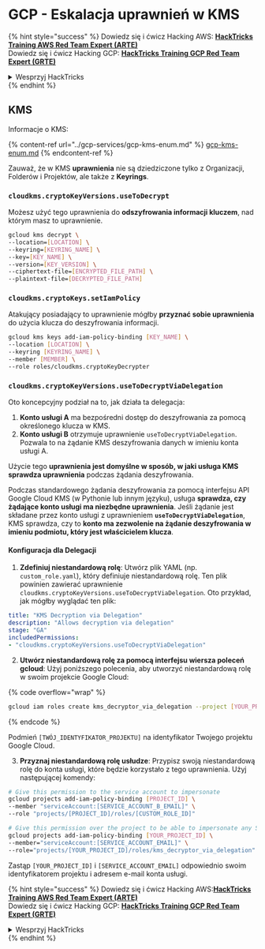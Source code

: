 # GCP - Eskalacja uprawnień w KMS

{% hint style="success" %}
Dowiedz się i ćwicz Hacking AWS: <img src="/.gitbook/assets/image.png" alt="" data-size="line">[**HackTricks Training AWS Red Team Expert (ARTE)**](https://training.hacktricks.xyz/courses/arte)<img src="/.gitbook/assets/image.png" alt="" data-size="line">\
Dowiedz się i ćwicz Hacking GCP: <img src="/.gitbook/assets/image (2).png" alt="" data-size="line">[**HackTricks Training GCP Red Team Expert (GRTE)**<img src="/.gitbook/assets/image (2).png" alt="" data-size="line">](https://training.hacktricks.xyz/courses/grte)

<details>

<summary>Wesprzyj HackTricks</summary>

* Sprawdź [**plany subskrypcyjne**](https://github.com/sponsors/carlospolop)!
* **Dołącz do** 💬 [**grupy Discord**](https://discord.gg/hRep4RUj7f) lub [**grupy telegramowej**](https://t.me/peass) lub **śledź** nas na **Twitterze** 🐦 [**@hacktricks\_live**](https://twitter.com/hacktricks\_live)**.**
* **Dziel się trikami hakerskimi, przesyłając PR-y do** [**HackTricks**](https://github.com/carlospolop/hacktricks) i [**HackTricks Cloud**](https://github.com/carlospolop/hacktricks-cloud) na githubie.

</details>
{% endhint %}

## KMS

Informacje o KMS:

{% content-ref url="../gcp-services/gcp-kms-enum.md" %}
[gcp-kms-enum.md](../gcp-services/gcp-kms-enum.md)
{% endcontent-ref %}

Zauważ, że w KMS **uprawnienia** nie są dziedziczone tylko z Organizacji, Folderów i Projektów, ale także z **Keyrings**.

### `cloudkms.cryptoKeyVersions.useToDecrypt`

Możesz użyć tego uprawnienia do **odszyfrowania informacji kluczem**, nad którym masz to uprawnienie.
```bash
gcloud kms decrypt \
--location=[LOCATION] \
--keyring=[KEYRING_NAME] \
--key=[KEY_NAME] \
--version=[KEY_VERSION] \
--ciphertext-file=[ENCRYPTED_FILE_PATH] \
--plaintext-file=[DECRYPTED_FILE_PATH]
```
### `cloudkms.cryptoKeys.setIamPolicy`

Atakujący posiadający to uprawnienie mógłby **przyznać sobie uprawnienia** do użycia klucza do deszyfrowania informacji.
```bash
gcloud kms keys add-iam-policy-binding [KEY_NAME] \
--location [LOCATION] \
--keyring [KEYRING_NAME] \
--member [MEMBER] \
--role roles/cloudkms.cryptoKeyDecrypter
```
### `cloudkms.cryptoKeyVersions.useToDecryptViaDelegation`

Oto koncepcyjny podział na to, jak działa ta delegacja:

1. **Konto usługi A** ma bezpośredni dostęp do deszyfrowania za pomocą określonego klucza w KMS.
2. **Konto usługi B** otrzymuje uprawnienie `useToDecryptViaDelegation`. Pozwala to na żądanie KMS deszyfrowania danych w imieniu konta usługi A.

Użycie tego **uprawnienia jest domyślne w sposób, w jaki usługa KMS sprawdza uprawnienia** podczas żądania deszyfrowania.

Podczas standardowego żądania deszyfrowania za pomocą interfejsu API Google Cloud KMS (w Pythonie lub innym języku), usługa **sprawdza, czy żądające konto usługi ma niezbędne uprawnienia**. Jeśli żądanie jest składane przez konto usługi z uprawnieniem **`useToDecryptViaDelegation`**, KMS sprawdza, czy to **konto ma zezwolenie na żądanie deszyfrowania w imieniu podmiotu, który jest właścicielem klucza**.

#### Konfiguracja dla Delegacji

1. **Zdefiniuj niestandardową rolę**: Utwórz plik YAML (np. `custom_role.yaml`), który definiuje niestandardową rolę. Ten plik powinien zawierać uprawnienie `cloudkms.cryptoKeyVersions.useToDecryptViaDelegation`. Oto przykład, jak mógłby wyglądać ten plik:
```yaml
title: "KMS Decryption via Delegation"
description: "Allows decryption via delegation"
stage: "GA"
includedPermissions:
- "cloudkms.cryptoKeyVersions.useToDecryptViaDelegation"
```
2. **Utwórz niestandardową rolę za pomocą interfejsu wiersza poleceń gcloud**: Użyj poniższego polecenia, aby utworzyć niestandardową rolę w swoim projekcie Google Cloud:

{% code overflow="wrap" %}
```bash
gcloud iam roles create kms_decryptor_via_delegation --project [YOUR_PROJECT_ID] --file custom_role.yaml
```
{% endcode %}

Podmień `[TWÓJ_IDENTYFIKATOR_PROJEKTU]` na identyfikator Twojego projektu Google Cloud.

3. **Przyznaj niestandardową rolę usłudze**: Przypisz swoją niestandardową rolę do konta usługi, które będzie korzystało z tego uprawnienia. Użyj następującej komendy:
```bash
# Give this permission to the service account to impersonate
gcloud projects add-iam-policy-binding [PROJECT_ID] \
--member "serviceAccount:[SERVICE_ACCOUNT_B_EMAIL]" \
--role "projects/[PROJECT_ID]/roles/[CUSTOM_ROLE_ID]"

# Give this permission over the project to be able to impersonate any SA
gcloud projects add-iam-policy-binding [YOUR_PROJECT_ID] \
--member="serviceAccount:[SERVICE_ACCOUNT_EMAIL]" \
--role="projects/[YOUR_PROJECT_ID]/roles/kms_decryptor_via_delegation"
```
Zastąp `[YOUR_PROJECT_ID]` i `[SERVICE_ACCOUNT_EMAIL]` odpowiednio swoim identyfikatorem projektu i adresem e-mail konta usługi.

{% hint style="success" %}
Dowiedz się i ćwicz Hacking AWS:<img src="/.gitbook/assets/image.png" alt="" data-size="line">[**HackTricks Training AWS Red Team Expert (ARTE)**](https://training.hacktricks.xyz/courses/arte)<img src="/.gitbook/assets/image.png" alt="" data-size="line">\
Dowiedz się i ćwicz Hacking GCP: <img src="/.gitbook/assets/image (2).png" alt="" data-size="line">[**HackTricks Training GCP Red Team Expert (GRTE)**<img src="/.gitbook/assets/image (2).png" alt="" data-size="line">](https://training.hacktricks.xyz/courses/grte)

<details>

<summary>Wesprzyj HackTricks</summary>

* Sprawdź [**plany subskrypcyjne**](https://github.com/sponsors/carlospolop)!
* **Dołącz do** 💬 [**grupy Discord**](https://discord.gg/hRep4RUj7f) lub [**grupy telegramowej**](https://t.me/peass) lub **śledź** nas na **Twitterze** 🐦 [**@hacktricks\_live**](https://twitter.com/hacktricks\_live)**.**
* **Udostępniaj sztuczki hakerskie, przesyłając PR-y do** [**HackTricks**](https://github.com/carlospolop/hacktricks) i [**HackTricks Cloud**](https://github.com/carlospolop/hacktricks-cloud) repozytoriów na GitHubie.

</details>
{% endhint %}
